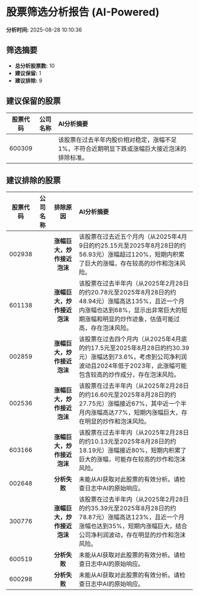 # 股票筛选分析报告 (AI-Powered)

**分析时间:** 2025-08-28 10:10:36

## 筛选摘要

- **总分析股票数:** 10
- **建议保留:** 1
- **建议排除:** 9

## 建议保留的股票

| 股票代码 | 公司名称 | AI分析摘要 |
|:---:|:---:|:---|
| 600309 |  | 该股票在过去半年内股价相对稳定，涨幅不足1%，不符合近期明显下跌或涨幅巨大接近泡沫的排除标准。 |

## 建议排除的股票

| 股票代码 | 公司名称 | 排除原因 | AI分析摘要 |
|:---:|:---:|:---:|:---|
| 002938 |  | **涨幅巨大，炒作接近泡沫** | 该股票在过去近五个月内（从2025年4月9日的约25.15元至2025年8月28日的约56.93元）涨幅超过120%，短期内积累了巨大的涨幅，存在较高的炒作和泡沫风险。 |
| 601138 |  | **涨幅巨大，炒作接近泡沫** | 该股票在过去半年内（从2025年2月28日的约20.78元至2025年8月28日的约48.94元）涨幅高达135%，且近一个月内涨幅也达到68%，显示出非常巨大的短期涨幅和明显的炒作迹象，估值可能过高，存在泡沫风险。 |
| 002859 |  | **涨幅巨大，炒作接近泡沫** | 该股票在过去四个月内（从2025年4月底的约17.5元至2025年8月28日的约30.39元）涨幅达到73.6%，考虑到公司净利润波动且2024年低于2023年，此涨幅可能包含较高的炒作成分，存在泡沫风险。 |
| 002536 |  | **涨幅巨大，炒作接近泡沫** | 该股票在过去半年内（从2025年2月28日的约16.60元至2025年8月28日的约27.75元）涨幅接近67%，其中近一个半月内涨幅高达77%，短期内涨幅巨大，存在明显的炒作和泡沫风险。 |
| 603166 |  | **涨幅巨大，炒作接近泡沫** | 该股票在过去半年内（从2025年2月28日的约10.13元至2025年8月28日的约18.19元）涨幅接近80%，短期内积累了巨大的涨幅，可能存在较高的炒作和泡沫风险。 |
| 002648 |  | **分析失败** | 未能从AI获取对此股票的有效分析。请检查日志中AI的原始响应。 |
| 300776 |  | **涨幅巨大，炒作接近泡沫** | 该股票在过去半年内（从2025年2月28日的约35.39元至2025年8月28日的约78.87元）涨幅高达123%，且近一个月涨幅也达到35%，短期内涨幅巨大，结合公司净利润波动，存在明显的炒作和泡沫风险。 |
| 600519 |  | **分析失败** | 未能从AI获取对此股票的有效分析。请检查日志中AI的原始响应。 |
| 600298 |  | **分析失败** | 未能从AI获取对此股票的有效分析。请检查日志中AI的原始响应。 |
